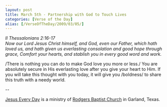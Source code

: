 ```yaml
---
layout: post
title: March 5th - Partnership with God to Touch Lives
categories: [Verse of the Day]
alias: [/VerseOfTheDay/2009/03/05/]
---
```


_II Thessalonians 2:16-17  
Now our Lord Jesus Christ himself, and God, even our Father, which
hath loved us, and hath given us everlasting consolation and good
hope through grace, Comfort your hearts, and stablish you in every
good word and work._

/There is nothing you can do to make God love you more or less./
You are absolutely secure in His everlasting love after you give your
heart to Him. If you will take this thought with you today, it will
give you /boldness/ to share this truth with a needy world.

 --

<a href=http://jesuseveryday.net>Jesus Every Day</a> is a ministry of <a href=http://rodgersbaptist.net>Rodgers Baptist Church</a> in Garland, Texas.
